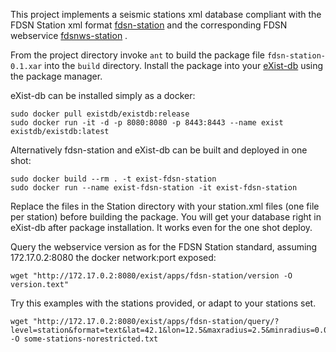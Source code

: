 This project implements a seismic stations xml database compliant with the FDSN Station xml format [fdsn-station](https://www.fdsn.org/xml/station/fdsn-station-1.1.xsd)
and the corresponding FDSN webservice [fdsnws-station](https://www.fdsn.org/webservices/) .


From the project directory invoke ``ant`` to build the package file ``fdsn-station-0.1.xar`` into the ``build`` directory.
Install the package into your [eXist-db](http://exist-db.org/exist/apps/homepage/index.html) using the package manager.
 
eXist-db can be installed simply as a docker:

```
sudo docker pull existdb/existdb:release
sudo docker run -it -d -p 8080:8080 -p 8443:8443 --name exist existdb/existdb:latest
```

Alternatively fdsn-station and eXist-db can be built and deployed in one shot:

```
sudo docker build --rm . -t exist-fdsn-station
sudo docker run --name exist-fdsn-station -it exist-fdsn-station
``` 


Replace the files in the Station directory with your station.xml files (one file per station) before building the package. You will get your database right in eXist-db after package installation. It works even for the one shot deploy.
 
Query the webservice version as for the FDSN Station standard, assuming 172.17.0.2:8080 the docker network:port exposed:

```
wget "http://172.17.0.2:8080/exist/apps/fdsn-station/version -O version.text" 

```
Try this examples with the stations provided, or adapt to your stations set.

```
wget "http://172.17.0.2:8080/exist/apps/fdsn-station/query/?level=station&format=text&lat=42.1&lon=12.5&maxradius=2.5&minradius=0.001&includerestricted=false" -O some-stations-norestricted.txt 
```

